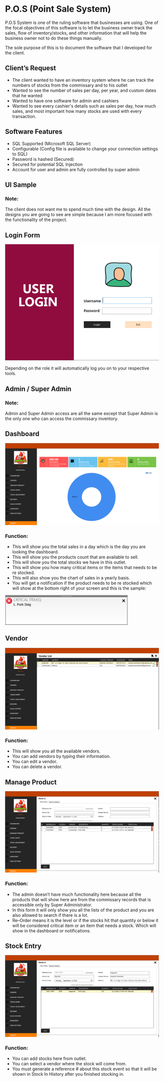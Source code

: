 # P.O.S (Point Sale System)

P.O.S System is one of the ruling software that businesses are using. One of the focal objectives of this software is to let the business owner track the sales, flow of inventory/stocks, and other information that will help the business owner not to do these things manually.

The sole purpose of this is to document the software that I developed for the client.

## Client’s Request

- The client wanted to have an inventory system where he can track the numbers of stocks from the commissary and to his outlet
- Wanted to see the number of sales per day, per year, and custom dates that he wanted
- Wanted to have one software for admin and cashiers
- Wanted to see every cashier's details such as sales per day, how much sales, and most important how many stocks are used with every transaction.

## Software Features

- SQL Supported (Microsoft SQL Server)
- Configurable (Config file is available to change your connection settings to SQL)
- Password is hashed (Secured)
- Secured for potential SQL Injection
- Account for user and admin are fully controlled by super admin

## UI Sample

### Note:

The client does not want me to spend much time with the design. All the designs you are going to see are simple because I am more focused with the functionality of the project.

## Login Form

![Image](images/image1.png)

Depending on the role it will automatically log you on to your respective tools.

## Admin / Super Admin

### Note:

Admin and Super Admin access are all the same except that Super Admin is the only one who can access the commissary inventory.

## Dashboard

![Image](images/image2.png)

### Function:

- This will show you the total sales in a day which is the day you are looking the dashboard.
- This will show you the products count that are available to sell.
- This will show you the total stocks we have in this outlet.
- This will show you how many critical items or the items that needs to be re stocked.
- This will also show you the chart of sales in a yearly basis.
- You will get a notification if the product needs to be re stocked which will show at the bottom right of your screen and this is the sample:

![Image](images/image3.png)

## Vendor

![Image](images/image4.png)

### Function:

- This will show you all the available vendors.
- You can add vendors by typing their information.
- You can edit a vendor.
- You can delete a vendor.

## Manage Product

![Image](images/image5.png)

### Function:

- The admin doesn’t have much functionality here because all the products that will show here are from the commissary records that is accessible only by Super Administrator.
- In this form it will only show you all the lists of the product and you are also allowed to search if there is a lot.
- Re–Order means it is the level or if the stocks hit that quantity or below it will be considered critical item or an item that needs a stock. Which will show in the dashboard or notifications.

## Stock Entry

![Image](images/image6.png)

### Function:

- You can add stocks here from outlet.
- You can select a vendor where the stock will come from.
- You must generate a reference # about this stock event so that it will be shown in Stock In History after you finished stocking in.
